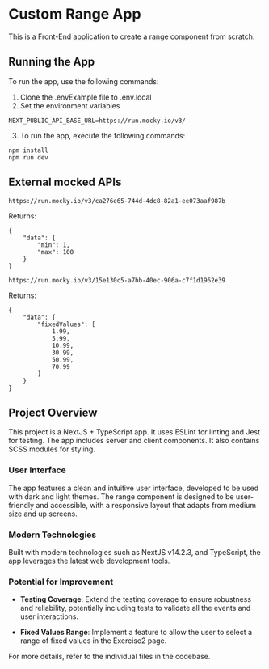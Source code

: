 # Custom Range App

This is a Front-End application to create a range component from scratch.

## Running the App

To run the app, use the following commands:

1. Clone the .envExample file to .env.local
2. Set the environment variables

```
NEXT_PUBLIC_API_BASE_URL=https://run.mocky.io/v3/

```

3. To run the app, execute the following commands:

```
npm install
npm run dev
```

## External mocked APIs

`https://run.mocky.io/v3/ca276e65-744d-4dc8-82a1-ee073aaf987b`

Returns:

```
{
    "data": {
        "min": 1,
        "max": 100
    }
}
```

`https://run.mocky.io/v3/15e130c5-a7bb-40ec-906a-c7f1d1962e39`

Returns:

```
{
    "data": {
        "fixedValues": [
            1.99,
            5.99,
            10.99,
            30.99,
            50.99,
            70.99
        ]
    }
}
```

## Project Overview

This project is a NextJS + TypeScript app. It uses ESLint for linting and Jest for testing. The app includes server and client components.
It also contains SCSS modules for styling.

### User Interface

The app features a clean and intuitive user interface, developed to be used with dark and light themes. The range component is designed to be user-friendly and accessible, with a responsive layout that adapts from medium size and up screens.

### Modern Technologies

Built with modern technologies such as NextJS v14.2.3, and TypeScript, the app leverages the latest web development tools.

### Potential for Improvement

-   **Testing Coverage**: Extend the testing coverage to ensure robustness and reliability, potentially including tests to validate all the events and user interactions.

-   **Fixed Values Range**: Implement a feature to allow the user to select a range of fixed values in the Exercise2 page.

For more details, refer to the individual files in the codebase.
